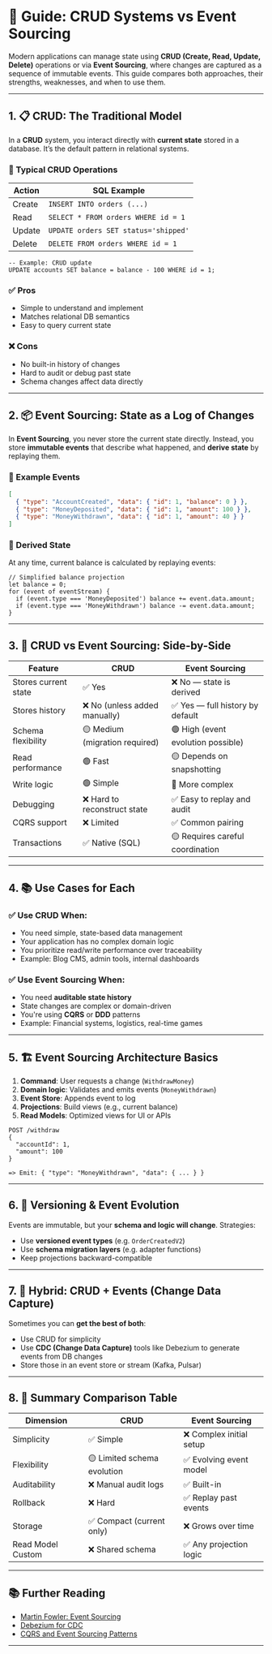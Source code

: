 # 🔄 Guide: CRUD Systems vs Event Sourcing

Modern applications can manage state using **CRUD (Create, Read, Update, Delete)** operations or via **Event Sourcing**, where changes are captured as a sequence of immutable events. This guide compares both approaches, their strengths, weaknesses, and when to use them.

---

## 1. 📋 CRUD: The Traditional Model

In a **CRUD** system, you interact directly with **current state** stored in a database. It’s the default pattern in relational systems.

### 🔧 Typical CRUD Operations
| Action   | SQL Example                          |
|----------|--------------------------------------|
| Create   | `INSERT INTO orders (...)`           |
| Read     | `SELECT * FROM orders WHERE id = 1`  |
| Update   | `UPDATE orders SET status='shipped'` |
| Delete   | `DELETE FROM orders WHERE id = 1`    |

```
-- Example: CRUD update
UPDATE accounts SET balance = balance - 100 WHERE id = 1;
```

### ✅ Pros

- Simple to understand and implement
- Matches relational DB semantics
- Easy to query current state

### ❌ Cons

- No built-in history of changes
- Hard to audit or debug past state
- Schema changes affect data directly

---

## 2. 📦 Event Sourcing: State as a Log of Changes

In **Event Sourcing**, you never store the current state directly. Instead, you store **immutable events** that describe what happened, and **derive state** by replaying them.

### 🧾 Example Events

```json
[
  { "type": "AccountCreated", "data": { "id": 1, "balance": 0 } },
  { "type": "MoneyDeposited", "data": { "id": 1, "amount": 100 } },
  { "type": "MoneyWithdrawn", "data": { "id": 1, "amount": 40 } }
]
```

### 🔄 Derived State

At any time, current balance is calculated by replaying events:

```
// Simplified balance projection
let balance = 0;
for (event of eventStream) {
  if (event.type === 'MoneyDeposited') balance += event.data.amount;
  if (event.type === 'MoneyWithdrawn') balance -= event.data.amount;
}
```

---

## 3. 🔁 CRUD vs Event Sourcing: Side-by-Side
| Feature               | CRUD                           | Event Sourcing                        |
|-----------------------|---------------------------------|----------------------------------------|
| Stores current state  | ✅ Yes                          | ❌ No — state is derived               |
| Stores history        | ❌ No (unless added manually)   | ✅ Yes — full history by default       |
| Schema flexibility    | 🟡 Medium (migration required)  | 🟢 High (event evolution possible)     |
| Read performance      | 🟢 Fast                         | 🟡 Depends on snapshotting             |
| Write logic           | 🟢 Simple                       | 🔴 More complex                        |
| Debugging             | ❌ Hard to reconstruct state    | ✅ Easy to replay and audit            |
| CQRS support          | ❌ Limited                      | ✅ Common pairing                      |
| Transactions          | ✅ Native (SQL)                 | 🟡 Requires careful coordination        |

---

## 4. 📚 Use Cases for Each

### ✅ Use CRUD When:
- You need simple, state-based data management
- Your application has no complex domain logic
- You prioritize read/write performance over traceability
- Example: Blog CMS, admin tools, internal dashboards

### ✅ Use Event Sourcing When:
- You need **auditable state history**
- State changes are complex or domain-driven
- You're using **CQRS** or **DDD** patterns
- Example: Financial systems, logistics, real-time games

---

## 5. 🏗️ Event Sourcing Architecture Basics

1. **Command**: User requests a change (`WithdrawMoney`)
2. **Domain logic**: Validates and emits events (`MoneyWithdrawn`)
3. **Event Store**: Appends event to log
4. **Projections**: Build views (e.g., current balance)
5. **Read Models**: Optimized views for UI or APIs

```
POST /withdraw
{
  "accountId": 1,
  "amount": 100
}

=> Emit: { "type": "MoneyWithdrawn", "data": { ... } }
```

---

## 6. 🔐 Versioning & Event Evolution

Events are immutable, but your **schema and logic will change**. Strategies:

- Use **versioned event types** (e.g. `OrderCreatedV2`)
- Use **schema migration layers** (e.g. adapter functions)
- Keep projections backward-compatible

---

## 7. 🧪 Hybrid: CRUD + Events (Change Data Capture)

Sometimes you can **get the best of both**:

- Use CRUD for simplicity
- Use **CDC (Change Data Capture)** tools like Debezium to generate events from DB changes
- Store those in an event store or stream (Kafka, Pulsar)

---

## 8. 🧠 Summary Comparison Table
| Dimension           | CRUD                        | Event Sourcing             |
|---------------------|-----------------------------|----------------------------|
| Simplicity          | ✅ Simple                   | ❌ Complex initial setup   |
| Flexibility         | 🟡 Limited schema evolution | ✅ Evolving event model    |
| Auditability        | ❌ Manual audit logs        | ✅ Built-in                |
| Rollback            | ❌ Hard                     | ✅ Replay past events      |
| Storage             | ✅ Compact (current only)   | ❌ Grows over time         |
| Read Model Custom   | ❌ Shared schema            | ✅ Any projection logic    |

---

## 📚 Further Reading

- [Martin Fowler: Event Sourcing](https://martinfowler.com/eaaDev/EventSourcing.html)
- [Debezium for CDC](https://debezium.io/)
- [CQRS and Event Sourcing Patterns](https://docs.microsoft.com/en-us/azure/architecture/patterns/cqrs)

---
